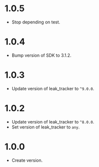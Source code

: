 # 1.0.5

* Stop depending on test.

# 1.0.4

* Bump version of SDK to 3.1.2.

# 1.0.3

* Update version of leak_tracker to `^9.0.0`.

# 1.0.2

* Update version of leak_tracker to `^8.0.0`.
* Set version of leak_tracker to `any`.

# 1.0.0

* Create version.
